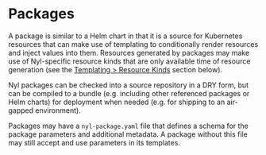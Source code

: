 # Packages

A package is similar to a Helm chart in that it is a source for Kubernetes resources that can make use of
templating to conditionally render resources and inject values into them. Resources generated by packages
may make use of Nyl-specific resource kinds that are only available time of resource generation (see the
[Templating > Resource Kinds](#resource-kinds) section below).

Nyl packages can be checked into a source repository in a DRY form, but can be compiled to a bundle (e.g.
including other referenced packages or Helm charts) for deployment when needed (e.g. for shipping to an
air-gapped environment).

Packages may have a `nyl-package.yaml` file that defines a schema for the package parameters and additional
metadata. A package without this file may still accept and use parameters in its templates.
